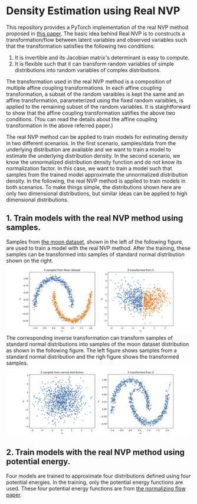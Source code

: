 # Density Estimation using Real NVP

This repository provides a PyTorch implementation of the real NVP method proposed in [this paper](https://arxiv.org/abs/1605.08803). The basic idea behind Real NVP is to constructs a transformation/flow between latent variables and observed variables such that the transformation satisfies the following two conditions:
1. It is invertible and its Jacobian matrix's determinant is easy to compute.
2. It is flexible such that it can transform random variables of simple distributions into random variables of complex distributions.

The transformation used in the real NVP method is a composition of multiple affine coupling transformations.
In each affine coupling transformation, a subset of the random varaibles is kept the same and an affine transformation, parameterized using the fixed random varaibles, is applied to the remaining subset of the random variables.
It is staightforward to show that the affine coupling transformation satifies the above two conditions.
(You can read the details about the affine coupling transformation in the above referred paper.)

The real NVP method can be applied to train models for estimating density in two different scenarios.
In the first scenario, samples/data from the underlying distribution are available and we want to train a model to estimate the underlying distribution density.
In the second scenario, we know the unnormalized distribution density function and do not know its normalization factor. In this case, we want to train a model such that samples from the trained model approximate the unnormalized distribution density. In the following, the real NVP method is applied to train models in both scenarios. To make things simple, the distributions shown here are only two dimensional distributions, but similar ideas can be applied to high dimensional distributions.

## 1. Train models with the real NVP method using samples.
Samples from [the moon dataset](https://scikit-learn.org/stable/modules/generated/sklearn.datasets.make_moons.html#sklearn.datasets.make_moons), shown in the left of the following figure, are used to train a model with the real NVP method. After the training, these samples can be transformed into samples of standard normal distribution shown on the right.
![Figure](./output/moon_z_transformed_from_x.png)
The corresponding inverse transformation can transform samples of standard normal distributions into samples of the moon dataset distribution as shown in the following figure. The left figure shows samples from a standard normal distribution and the righ figure shows the transformed samples.
![Figure](./output/moon_x_transformed_from_z.png)

## 2. Train models with the real NVP method using potential energy.
Four models are trained to approximate four distributions defined using four potential energies. In the training, only the potential energy functions are used. These four potential energy functions are from [the normalizing flow paper](https://arxiv.org/abs/1505.05770). 
